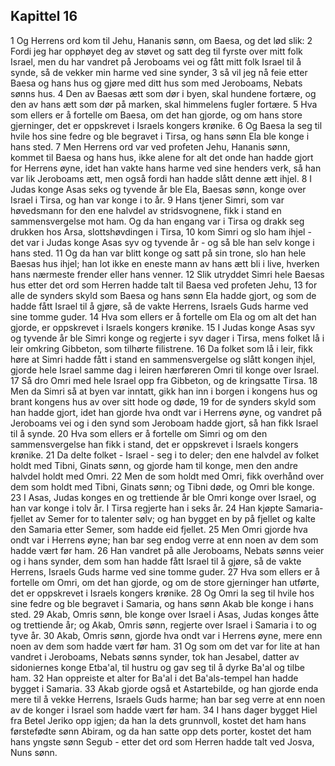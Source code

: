## Kapittel 16

1 Og Herrens ord kom til Jehu, Hananis sønn, om Baesa, og det lød slik:
2 Fordi jeg har opphøyet deg av støvet og satt deg til fyrste over mitt folk Israel, men du har vandret på Jeroboams vei og fått mitt folk Israel til å synde, så de vekker min harme ved sine synder,
3 så vil jeg nå feie etter Baesa og hans hus og gjøre med ditt hus som med Jeroboams, Nebats sønns hus.
4 Den av Baesas ætt som dør i byen, skal hundene fortære, og den av hans ætt som dør på marken, skal himmelens fugler fortære.
5 Hva som ellers er å fortelle om Baesa, om det han gjorde, og om hans store gjerninger, det er oppskrevet i Israels kongers krønike.
6 Og Baesa la seg til hvile hos sine fedre og ble begravet i Tirsa, og hans sønn Ela ble konge i hans sted.
7 Men Herrens ord var ved profeten Jehu, Hananis sønn, kommet til Baesa og hans hus, ikke alene for alt det onde han hadde gjort for Herrens øyne, idet han vakte hans harme ved sine henders verk, så han var lik Jeroboams ætt, men også fordi han hadde slått denne ætt ihjel.
8 I Judas konge Asas seks og tyvende år ble Ela, Baesas sønn, konge over Israel i Tirsa, og han var konge i to år.
9 Hans tjener Simri, som var høvedsmann for den ene halvdel av stridsvognene, fikk i stand en sammensvergelse mot ham. Og da han engang var i Tirsa og drakk seg drukken hos Arsa, slottshøvdingen i Tirsa,
10 kom Simri og slo ham ihjel - det var i Judas konge Asas syv og tyvende år - og så ble han selv konge i hans sted.
11 Og da han var blitt konge og satt på sin trone, slo han hele Baesas hus ihjel; han lot ikke en eneste mann av hans ætt bli i live, hverken hans nærmeste frender eller hans venner.
12 Slik utryddet Simri hele Baesas hus etter det ord som Herren hadde talt til Baesa ved profeten Jehu,
13 for alle de synders skyld som Baesa og hans sønn Ela hadde gjort, og som de hadde fått Israel til å gjøre, så de vakte Herrens, Israels Guds harme ved sine tomme guder.
14 Hva som ellers er å fortelle om Ela og om alt det han gjorde, er oppskrevet i Israels kongers krønike.
15 I Judas konge Asas syv og tyvende år ble Simri konge og regjerte i syv dager i Tirsa, mens folket lå i leir omkring Gibbeton, som tilhørte filistrene.
16 Da folket som lå i leir, fikk høre at Simri hadde fått i stand en sammensvergelse og slått kongen ihjel, gjorde hele Israel samme dag i leiren hærføreren Omri til konge over Israel.
17 Så dro Omri med hele Israel opp fra Gibbeton, og de kringsatte Tirsa.
18 Men da Simri så at byen var inntatt, gikk han inn i borgen i kongens hus og brant kongens hus av over sitt hode og døde,
19 for de synders skyld som han hadde gjort, idet han gjorde hva ondt var i Herrens øyne, og vandret på Jeroboams vei og i den synd som Jeroboam hadde gjort, så han fikk Israel til å synde.
20 Hva som ellers er å fortelle om Simri og om den sammensvergelse han fikk i stand, det er oppskrevet i Israels kongers krønike.
21 Da delte folket - Israel - seg i to deler; den ene halvdel av folket holdt med Tibni, Ginats sønn, og gjorde ham til konge, men den andre halvdel holdt med Omri.
22 Men de som holdt med Omri, fikk overhånd over dem som holdt med Tibni, Ginats sønn; og Tibni døde, og Omri ble konge.
23 I Asas, Judas konges en og trettiende år ble Omri konge over Israel, og han var konge i tolv år. I Tirsa regjerte han i seks år.
24 Han kjøpte Samaria-fjellet av Semer for to talenter sølv; og han bygget en by på fjellet og kalte den Samaria etter Semer, som hadde eid fjellet.
25 Men Omri gjorde hva ondt var i Herrens øyne; han bar seg endog verre at enn noen av dem som hadde vært før ham.
26 Han vandret på alle Jeroboams, Nebats sønns veier og i hans synder, dem som han hadde fått Israel til å gjøre, så de vakte Herrens, Israels Guds harme ved sine tomme guder.
27 Hva som ellers er å fortelle om Omri, om det han gjorde, og om de store gjerninger han utførte, det er oppskrevet i Israels kongers krønike.
28 Og Omri la seg til hvile hos sine fedre og ble begravet i Samaria, og hans sønn Akab ble konge i hans sted.
29 Akab, Omris sønn, ble konge over Israel i Asas, Judas konges åtte og trettiende år; og Akab, Omris sønn, regjerte over Israel i Samaria i to og tyve år.
30 Akab, Omris sønn, gjorde hva ondt var i Herrens øyne, mere enn noen av dem som hadde vært før ham.
31 Og som om det var for lite at han vandret i Jeroboams, Nebats sønns synder, tok han Jesabel, datter av sidoniernes konge Etba'al, til hustru og gav seg til å dyrke Ba'al og tilbe ham.
32 Han oppreiste et alter for Ba'al i det Ba'als-tempel han hadde bygget i Samaria.
33 Akab gjorde også et Astartebilde, og han gjorde enda mere til å vekke Herrens, Israels Guds harme; han bar seg verre at enn noen av de konger i Israel som hadde vært før ham.
34 I hans dager bygget Hiel fra Betel Jeriko opp igjen; da han la dets grunnvoll, kostet det ham hans førstefødte sønn Abiram, og da han satte opp dets porter, kostet det ham hans yngste sønn Segub - etter det ord som Herren hadde talt ved Josva, Nuns sønn.
